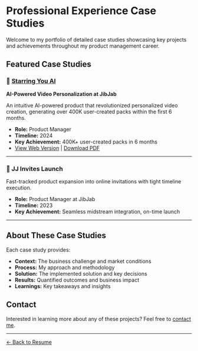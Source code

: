 # Professional Experience Case Studies

Welcome to my portfolio of detailed case studies showcasing key projects and achievements throughout my product management career.

## Featured Case Studies

### 🚀 [Starring You AI](starring-you-ai/)
**AI-Powered Video Personalization at JibJab**

An intuitive AI-powered product that revolutionized personalized video creation, generating over 400K user-created packs within the first 6 months.

- **Role:** Product Manager
- **Timeline:** 2024
- **Key Achievement:** 400K+ user-created packs in 6 months
- [View Web Version](starring-you-ai/) | [Download PDF](starring-you-ai/starring-you-ai.pdf)

---

### 💌 JJ Invites Launch

Fast-tracked product expansion into online invitations with tight timeline execution.

- **Role:** Product Manager at JibJab
- **Timeline:** 2023
- **Key Achievement:** Seamless midstream integration, on-time launch

---

## About These Case Studies

Each case study provides:
- **Context:** The business challenge and market conditions
- **Process:** My approach and methodology
- **Solution:** The implemented solution and key decisions
- **Results:** Quantified outcomes and business impact
- **Learnings:** Key takeaways and insights

## Contact

Interested in learning more about any of these projects? Feel free to [contact me](mailto:marc.geraldez@gmail.com).

---

[← Back to Resume](../)
